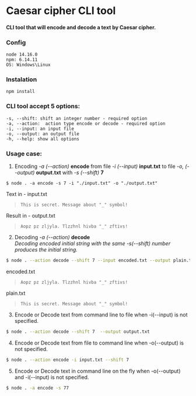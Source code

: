 # Caesar cipher CLI tool

#### CLI tool that will encode and decode a text by Caesar cipher.

### Config

    node 14.16.0
    npm: 6.14.11
    OS: Windows\Linux

### Instalation

    npm install

### CLI tool accept 5 options:

    -s, --shift: shift an integer number - required option
    -a, --action:  action type encode or decode - required option
    -i, --input: an input file
    -o, --output: an output file
    -h, --help: show all options

### Usage case:

1. Encoding _-a (--action)_ **encode** from file _-i (--input)_ **input.txt** to file _-o, (--output)_ **output.txt** with _-s (--shift)_ **7**

```
$ node . -a encode -s 7 -i "./input.txt" -o "./output.txt"
```

Text in - input.txt

> `This is secret. Message about "_" symbol!`

Result in - output.txt

> `Aopz pz zljyla. Tlzzhnl hivba "_" zftivs!`

2. Decoding _-a (--action)_ **decode**  
   _Decoding encoded initial string with the same -s(--shift) number produces the initial string._

```bash
$ node . --action decode --shift 7 --input encoded.txt --output plain.txt
```

encoded.txt

> `Aopz pz zljyla. Tlzzhnl hivba "_" zftivs!`

plain.txt

> `This is secret. Message about "_" symbol!`

3. Encode or Decode text from command line to file when -i(--input) is not specified.

```bash
$ node . --action decode --shift 7  --output output.txt
```

4. Encode or Decode text from file to command line when -o(--output) is not specified.

```bash
$ node . --action encode -i input.txt --shift 7
```

5. Encode or Decode text in command line on the fly when -o(--output) and -i(--input) is not specified.

```bash
$ node . -a encode -s 77
```
